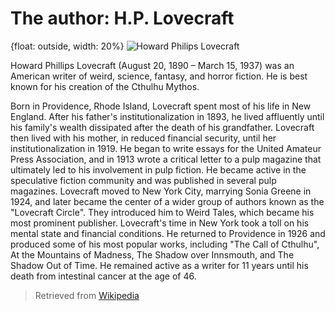 # The author: H.P. Lovecraft

{float: outside, width: 20%}
![Howard Philips Lovecraft](hp_lovecraft.png)

Howard Phillips Lovecraft (August 20, 1890 – March 15, 1937) was an American writer of weird, science, fantasy,
and horror fiction. He is best known for his creation of the Cthulhu Mythos.

Born in Providence, Rhode Island, Lovecraft spent most of his life in New England. After his father's institutionalization in 1893, he lived
affluently until his family's wealth dissipated after the death of his grandfather. Lovecraft then lived with his mother, in reduced financial
security, until her institutionalization in 1919. He began to write essays for the United Amateur Press Association, and in 1913 wrote a critical
letter to a pulp magazine that ultimately led to his involvement in pulp fiction. He became active in the speculative fiction community and was
published in several pulp magazines. Lovecraft moved to New York City, marrying Sonia Greene in 1924, and later became the center of a wider group
of authors known as the "Lovecraft Circle". They introduced him to Weird Tales, which became his most prominent publisher. Lovecraft's time in New
York took a toll on his mental state and financial conditions. He returned to Providence in 1926 and produced some of his most popular works,
including "The Call of Cthulhu", At the Mountains of Madness, The Shadow over Innsmouth, and The Shadow Out of Time. He remained active as a writer
for 11 years until his death from intestinal cancer at the age of 46.

> Retrieved from [Wikipedia](https://en.wikipedia.org/wiki/H._P._Lovecraft)

